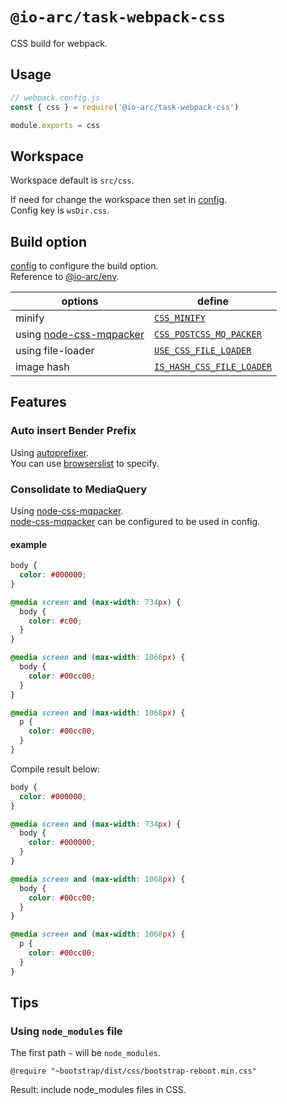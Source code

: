 # `@io-arc/task-webpack-css`

CSS build for webpack.

## Usage

```javascript
// webpack.config.js
const { css } = require('@io-arc/task-webpack-css')

module.exports = css
```

## Workspace

Workspace default is `src/css`.

If need for change the workspace then set in [config](https://www.npmjs.com/package/node-config).  
Config key is `wsDir.css`.

## Build option

[config](https://www.npmjs.com/package/node-config) to configure the build option.  
Reference to [@io-arc/env](https://github.com/io-arc/io-arc/tree/master/packages/env).

| options                                                                | define                                                                                                          |
| ---------------------------------------------------------------------- | --------------------------------------------------------------------------------------------------------------- |
| minify                                                                 | [`CSS_MINIFY`](https://github.com/io-arc/io-arc/tree/master/packages/env#css_minify)                            |
| using [node-css-mqpacker](https://github.com/hail2u/node-css-mqpacker) | [`CSS_POSTCSS_MQ_PACKER`](https://github.com/io-arc/io-arc/tree/master/packages/env#css_css_postcss_mq_packer)  |
| using file-loader                                                      | [`USE_CSS_FILE_LOADER`](https://github.com/io-arc/io-arc/tree/master/packages/env#use_css_file_loader)          |
| image hash                                                             | [`IS_HASH_CSS_FILE_LOADER`](https://github.com/io-arc/io-arc/tree/master/packages/env#uis_hash_css_file_loader) |

## Features

### Auto insert Bender Prefix

Using [autoprefixer](https://autoprefixer.github.io/).  
You can use [browserslist](https://github.com/ai/browserslist) to specify.

### Consolidate to MediaQuery

Using [node-css-mqpacker](https://github.com/hail2u/node-css-mqpacker).  
[node-css-mqpacker](https://github.com/hail2u/node-css-mqpacker) can be configured to be used in config.

#### example

```css
body {
  color: #000000;
}

@media screen and (max-width: 734px) {
  body {
    color: #c00;
  }
}

@media screen and (max-width: 1068px) {
  body {
    color: #00cc00;
  }
}

@media screen and (max-width: 1068px) {
  p {
    color: #00cc00;
  }
}
```

Compile result below:

```css
body {
  color: #000000;
}

@media screen and (max-width: 734px) {
  body {
    color: #000000;
  }
}

@media screen and (max-width: 1068px) {
  body {
    color: #00cc00;
  }
}

@media screen and (max-width: 1068px) {
  p {
    color: #00cc00;
  }
}
```

## Tips

### Using `node_modules` file

The first path `~` will be `node_modules`.

```stylus
@require "~bootstrap/dist/css/bootstrap-reboot.min.css"
```

Result: include node_modules files in CSS.
